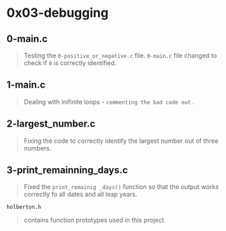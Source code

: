 #  0x03-debugging

## 0-main.c
> Testing the ``` 0-positive_or_negative.c ``` file. ``` 0-main.c ``` file changed to check if ``` 0 ``` is correctly identified.

## 1-main.c
> Dealing with inifinite loops - ``` commenting the bad code out ``` .

## 2-largest_number.c
> Fixing the code to correctly identify the largest number out of three numbers.

## 3-print_remainning_days.c
> Fixed the ``` print_remainig _days() ``` function so that the output works correctly fo all dates and all leap years.

``` holberton.h ```
> contains function prototypes used in this project.
